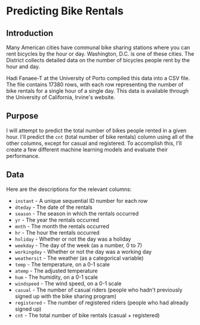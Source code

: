 # Predicting Bike Rentals
## Introduction

Many American cities have communal bike sharing stations where you can rent bicycles by the hour or day. Washington, D.C. is one of these cities. The District collects detailed data on the number of bicycles people rent by the hour and day.

Hadi Fanaee-T at the University of Porto compiled this data into a CSV file. The file contains 17380 rows, with each row representing the number of bike rentals for a single hour of a single day. This data is available through the University of California, Irvine's website.

## Purpose
I will attempt to predict the total number of bikes people rented in a given hour. I'll predict the `cnt` (total number of bike rentals) column using all of the other columns, except for casual and registered. To accomplish this, I'll create a few different machine learning models and evaluate their performance.

## Data
Here are the descriptions for the relevant columns:

* `instant` - A unique sequential ID number for each row
* `dteday` - The date of the rentals
* `season` - The season in which the rentals occurred
* `yr` - The year the rentals occurred
* `mnth` - The month the rentals occurred
* `hr` - The hour the rentals occurred
* `holiday` - Whether or not the day was a holiday
* `weekday` - The day of the week (as a number, 0 to 7)
* `workingday` - Whether or not the day was a working day
* `weathersit` - The weather (as a categorical variable)
* `temp` - The temperature, on a 0-1 scale
* `atemp` - The adjusted temperature
* `hum` - The humidity, on a 0-1 scale
* `windspeed` - The wind speed, on a 0-1 scale
* `casual` - The number of casual riders (people who hadn't previously signed up with the bike sharing program)
* `registered` - The number of registered riders (people who had already signed up)
* `cnt` - The total number of bike rentals (casual + registered)
